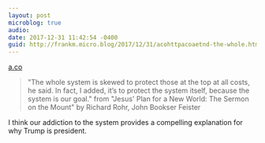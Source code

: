 ```yaml
---
layout: post
microblog: true
audio: 
date: 2017-12-31 11:42:54 -0400
guid: http://frankm.micro.blog/2017/12/31/acohttpacoaetnd-the-whole.html
---
```

 [a.co](http://a.co/aE9tn8d)

> "The whole system is skewed to protect those at the top at all costs, he said. In fact, I added, it’s to protect the system itself, because the system is our goal." from "Jesus' Plan for a New World: The Sermon on the Mount" by Richard Rohr, John Bookser Feister

I think our addiction to the system provides a compelling explanation for why Trump is president. 
